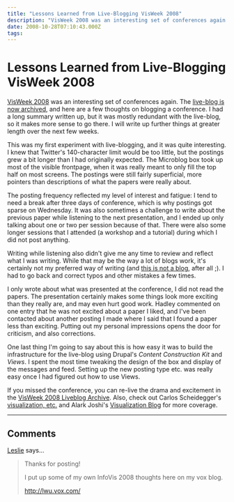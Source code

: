 ```yaml
---
title: "Lessons Learned from Live-Blogging VisWeek 2008"
description: "VisWeek 2008 was an interesting set of conferences again. The live-blog is now archived, and here are a few thoughts on blogging a conference. I had a long summary written up, but it was mostly redundant with the live-blog, so it makes more sense to go there. I will write up further things at greater length over the next few weeks."
date: 2008-10-28T07:10:43.000Z
tags: 
---
```


# Lessons Learned from Live-Blogging VisWeek 2008

<a href="http://vis.computer.org/VisWeek2008/index.html">VisWeek 2008</a> was an interesting set of conferences again. The <a href="http://eagereyes.org/events/visweek2008">live-blog is now archived</a>, and here are a few thoughts on blogging a conference. I had a long summary written up, but it was mostly redundant with the live-blog, so it makes more sense to go there. I will write up further things at greater length over the next few weeks.

This was my first experiment with live-blogging, and it was quite interesting. I knew that Twitter's 140-character limit would be too little, but the postings grew a bit longer than I had originally expected. The Microblog box took up most of the visible frontpage, when it was really meant to only fill the top half on most screens. The postings were still fairly superficial, more pointers than descriptions of what the papers were really about.

The posting frequency reflected my level of interest and fatigue: I tend to need a break after three days of conference, which is why postings got sparse on Wednesday. It was also sometimes a challenge to write about the previous paper while listening to the next presentation, and I ended up only talking about one or two per session because of that. There were also some longer sessions that I attended (a workshop and a tutorial) during which I did not post anything.

Writing while listening also didn't give me any time to review and reflect what I was writing. While that may be the way a lot of blogs work, it's certainly not my preferred way of writing (and <a href="http://eagereyes.org/blog/2008/two-years-of-eagereyes.html">this is not a blog</a>, after all ;). I had to go back and correct typos and other mistakes a few times.

I only wrote about what was presented at the conference, I did not read the papers. The presentation certainly makes some things look more exciting than they really are, and may even hurt good work.&nbsp;Hadley commented on one entry that he was not excited about a paper I liked, and I've been contacted about another posting I made where I said that I found a paper less than exciting. Putting out my personal impressions opens the door for criticism, and also corrections.

One last thing I'm going to say about this is how easy it was to build the infrastructure for the live-blog using Drupal's <em>Content Construction Kit</em> and <em>Views</em>. I spent the most time tweaking the design of the box and display of the messages and feed. Setting up the new posting type etc. was really easy once I had figured out how to use Views.

If you missed the conference, you can re-live the drama and excitement in the <a href="http://eagereyes.org/events/visweek2008">VisWeek 2008 Liveblog Archive</a>. Also, check out Carlos Scheidegger's <a href="http://carlosscheidegger.wordpress.com/">visualization, etc.</a> and Alark Joshi's <a href="http://visualizeit.wordpress.com/">Visualization Blog</a> for more coverage.


---
## Comments

<a href="http://lwu.vox.com/" rel="nofollow noopener">Leslie</a> says…
>	Thanks for posting!
>	
>	I put up some of my own InfoVis 2008 thoughts here on my vox blog.
>	
>	http://lwu.vox.com/


